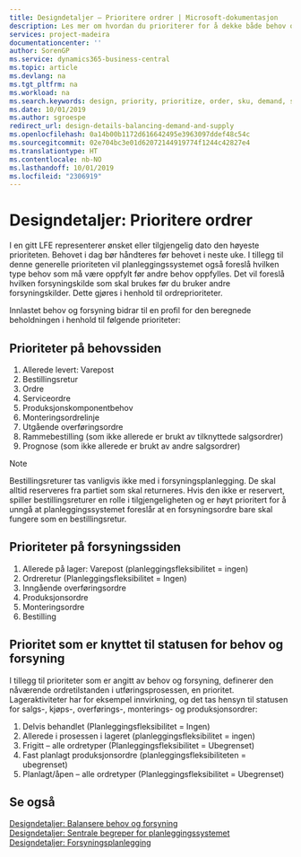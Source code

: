 ```yaml
---
title: Designdetaljer – Prioritere ordrer | Microsoft-dokumentasjon
description: Les mer om hvordan du prioriterer for å dekke både behov og forsyningskrav.
services: project-madeira
documentationcenter: ''
author: SorenGP
ms.service: dynamics365-business-central
ms.topic: article
ms.devlang: na
ms.tgt_pltfrm: na
ms.workload: na
ms.search.keywords: design, priority, prioritize, order, sku, demand, supply
ms.date: 10/01/2019
ms.author: sgroespe
redirect_url: design-details-balancing-demand-and-supply
ms.openlocfilehash: 0a14b00b1172d616642495e3963097ddef48c54c
ms.sourcegitcommit: 02e704bc3e01d62072144919774f1244c42827e4
ms.translationtype: HT
ms.contentlocale: nb-NO
ms.lasthandoff: 10/01/2019
ms.locfileid: "2306919"
---
```

# <a name="design-details-prioritizing-orders"></a>Designdetaljer: Prioritere ordrer
I en gitt LFE representerer ønsket eller tilgjengelig dato den høyeste prioriteten. Behovet i dag bør håndteres før behovet i neste uke. I tillegg til denne generelle prioriteten vil planleggingssystemet også foreslå hvilken type behov som må være oppfylt før andre behov oppfylles. Det vil foreslå hvilken forsyningskilde som skal brukes før du bruker andre forsyningskilder. Dette gjøres i henhold til ordreprioriteter.  

Innlastet behov og forsyning bidrar til en profil for den beregnede beholdningen i henhold til følgende prioriteter:  

## <a name="priorities-on-the-demand-side"></a>Prioriteter på behovssiden  
1. Allerede levert: Varepost  
2. Bestillingsretur  
3. Ordre  
4. Serviceordre  
5. Produksjonskomponentbehov  
6. Monteringsordrelinje  
7. Utgående overføringsordre  
8. Rammebestilling (som ikke allerede er brukt av tilknyttede salgsordrer)  
9. Prognose (som ikke allerede er brukt av andre salgsordrer)  

> [!NOTE]  
>  Bestillingsreturer tas vanligvis ikke med i forsyningsplanlegging. De skal alltid reserveres fra partiet som skal returneres. Hvis den ikke er reservert, spiller bestillingsreturer en rolle i tilgjengeligheten og er høyt prioritert for å unngå at planleggingssystemet foreslår at en forsyningsordre bare skal fungere som en bestillingsretur.  

## <a name="priorities-on-the-supply-side"></a>Prioriteter på forsyningssiden  
1. Allerede på lager: Varepost (planleggingsfleksibilitet = ingen)  
2. Ordreretur (Planleggingsfleksibilitet = Ingen)  
3. Inngående overføringsordre  
4. Produksjonsordre  
5. Monteringsordre  
6. Bestilling  

## <a name="priority-related-to-the-state-of-demand-and-supply"></a>Prioritet som er knyttet til statusen for behov og forsyning  
I tillegg til prioriteter som er angitt av behov og forsyning, definerer den nåværende ordretilstanden i utføringsprosessen, en prioritet. Lageraktiviteter har for eksempel innvirkning, og det tas hensyn til statusen for salgs-, kjøps-, overførings-, monterings- og produksjonsordrer:  

1. Delvis behandlet (Planleggingsfleksibilitet = Ingen)  
2. Allerede i prosessen i lageret (planleggingsfleksibilitet = ingen)  
3. Frigitt – alle ordretyper (Planleggingsfleksibilitet = Ubegrenset)  
4. Fast planlagt produksjonsordre (planleggingsfleksibiliteten = ubegrenset)  
5. Planlagt/åpen – alle ordretyper (Planleggingsfleksibilitet = Ubegrenset)  

## <a name="see-also"></a>Se også  
[Designdetaljer: Balansere behov og forsyning](design-details-balancing-demand-and-supply.md)   
[Designdetaljer: Sentrale begreper for planleggingssystemet](design-details-central-concepts-of-the-planning-system.md)   
[Designdetaljer: Forsyningsplanlegging](design-details-supply-planning.md)
